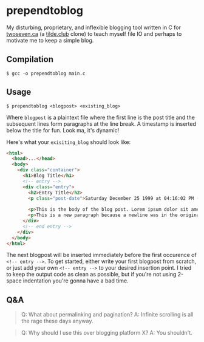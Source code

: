 prependtoblog
=============

My disturbing, proprietary, and inflexible blogging tool written in C for [twoseven.ca](http://www.twoseven.ca) (a [tilde.club](http://tilde.club/) clone) to teach myself file IO and perhaps to motivate me to keep a simple blog.
## Compilation

```shell
$ gcc -o prependtoblog main.c
```

## Usage

```shell
$ prependtoblog <blogpost> <existing_blog>
```

Where `blogpost` is a plaintext file where the first line is the post title and the subsequent lines form paragraphs at the line break. A timestamp is inserted below the title for fun. Look ma, it's dynamic!

Here's what your `exisiting_blog` should look like:

```html
<html>
  <head>...</head>
  <body>
    <div class="container">
      <h1>Blog Title</h1>
      <!-- entry -->
      <div class="entry">
        <h2>Entry Title</h2>
        <p class="post-date">Saturday December 25 1999 at 04:16:02 PM (GMT-5:00)</p>
       
        <p>This is the body of the blog post. Lorem ipsum dolor sit amet.</p>
        <p>This is a new paragraph because a newline was in the original document.</p>
      </div>
      <!-- end entry -->
    </div>
  </body>
</html>
```

The next blogpost will be inserted immediately before the first occurence of `<!-- entry -->`. To get started, either write your first blogpost from scratch, or just add your own `<!-- entry -->` to your desired insertion point. I tried to keep the output code as clean as possible, but if you're not using 2-space indentation you're gonna have a bad time.

## Q&A

> Q: What about permalinking and pagination?
> A: Infinite scrolling is all the rage these days anyway.

> Q: Why should I use this over blogging platform X?
> A: You shouldn't. 

